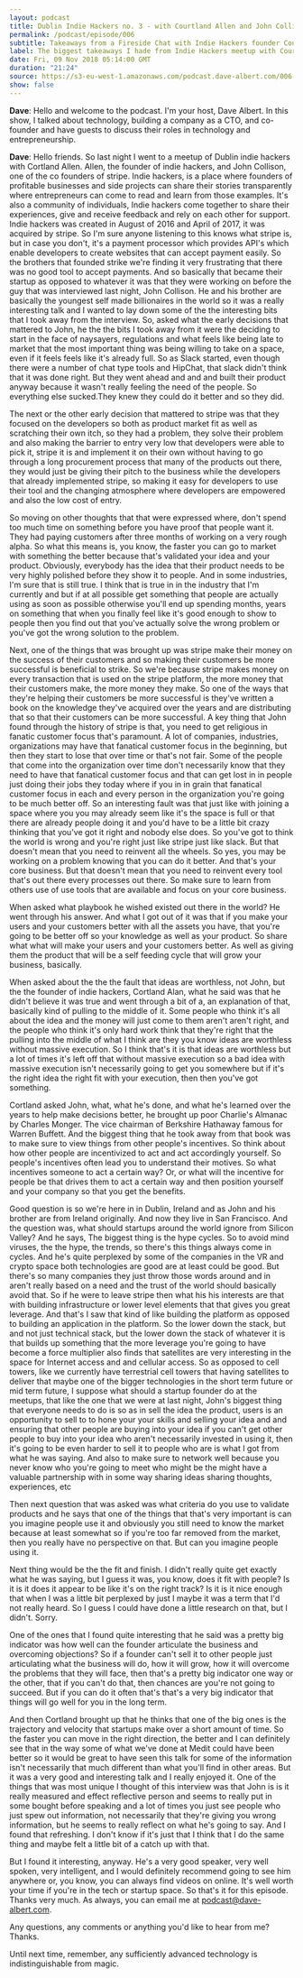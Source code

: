 ```yaml
---
layout: podcast
title: Dublin Indie Hackers no. 3 - with Courtland Allen and John Collison @ Stripe
permalink: /podcast/episode/006
subtitle: Takeaways from a Fireside Chat with Indie Hackers founder Courtland Allen and Stripe co-founder John Collison
label: The biggest takeaways I hade from Indie Hackers meetup with Courtland Allen and Stripe co-founder John Collison.
date: Fri, 09 Nov 2018 05:14:00 GMT
duration: "21:24"
source: https://s3-eu-west-1.amazonaws.com/podcast.dave-albert.com/006-Dave-Albert-Show.mp3
show: false
---
```


**Dave**: Hello and welcome to the podcast. I'm your host, Dave Albert. In this show, I talked about technology, building a company as a CTO, and co-founder and have guests to discuss their roles in technology and entrepreneurship.


**Dave**: Hello friends. So last night I went to a meetup of Dublin indie hackers with Cortland Allen. Allen, the founder of indie hackers, and John Collison, one of the co founders of stripe. Indie hackers, is a place where founders of profitable businesses and side projects can share their stories transparently where entrepreneurs can come to read and learn from those examples. It's also a community of individuals, Indie hackers come together to share their experiences, give and receive feedback and rely on each other for support. Indie hackers was created in August of 2016 and April of 2017, it was acquired by stripe. So I'm sure anyone listening to this knows what stripe is, but in case you don't, it's a payment processor which provides API's which enable developers to create websites that can accept payment easily. So the brothers that founded strike we're finding it very frustrating that there was no good tool to accept payments. And so basically that became their startup as opposed to whatever it was that they were working on before the guy that was interviewed last night, John Collison. He and his brother are basically the youngest self made billionaires in the world so it was a really interesting talk and I wanted to lay down some of the the interesting bits that I took away from the interview. So, asked what the early decisions that mattered to John, he the the bits I took away from it were the deciding to start in the face of naysayers, regulations and what feels like being late to market that the most important thing was being willing to take on a space, even if it feels feels like it's already full. So as Slack started, even though there were a number of chat type tools and HipChat, that slack didn't think that it was done right. But they went ahead and and and built their product anyway because it wasn't really feeling the need of the people. So everything else sucked.They knew they could do it better and so they did.

The next or the other early decision that mattered to stripe was that they focused on the developers so both as product market fit as well as scratching their own itch, so they had a problem, they solve their problem and also making the barrier to entry very low that developers were able to pick it, stripe it is and implement it on their own without having to go through a long procurement process that many of the products out there, they would just be giving their pitch to the business while the developers that already implemented stripe, so making it easy for developers to use their tool and the changing atmosphere where developers are empowered and also the low cost of entry.

So moving on other thoughts that that were expressed where, don't spend too much time on something before you have proof that people want it. They had paying customers after three months of working on a very rough alpha. So what this means is, you know, the faster you can go to market with something the better because that's validated your idea and your product. Obviously, everybody has the idea that their product needs to be very highly polished before they show it to people. And in some industries, I'm sure that is still true. I think that is true in in the industry that I'm currently and but if at all possible get something that people are actually using as soon as possible otherwise you'll end up spending months, years on something that when you finally feel like it's good enough to show to people then you find out that you've actually solve the wrong problem or you've got the wrong solution to the problem.

Next, one of the things that was brought up was stripe make their money on the success of their customers and so making their customers be more successful is beneficial to strike. So we're because stripe makes money on every transaction that is used on the stripe platform, the more money that their customers make, the more money they make. So one of the ways that they're helping their customers be more successful is they've written a book on the knowledge they've acquired over the years and are distributing that so that their customers can be more successful. A key thing that John found through the history of stripe is that, you need to get religious in fanatic customer focus that's paramount. A lot of companies, industries, organizations may have that fanatical customer focus in the beginning, but then they start to lose that over time or that's not fair. Some of the people that come into the organization over time don't necessarily know that they need to have that fanatical customer focus and that can get lost in in people just doing their jobs they today where if you in in grain that fanatical customer focus in each and every person in the organization you're going to be much better off. So an interesting fault was that
just like with joining a space where you you may already seem like it's the space is full or that there are already people doing it and you'd have to be a little bit crazy thinking that you've got it right and nobody else does. So you've got to think the world is wrong and you're right just like stripe just like slack. But that doesn't mean that you need to reinvent all the wheels. So yes, you may be working on a problem knowing that you can do it better. And that's your core business. But that doesn't mean that you need to reinvent every tool that's out there every processes out there. So make sure to learn from others use of use tools that are available and focus on your core business.

When asked what playbook he wished existed out there in the world? He went through his answer. And what I got out of it was that if you make your users and your customers better with all the assets you have, that you're going to be better off so your knowledge as well as your product. So share what what will make your users and your customers better.
As well as giving them the product that will be a self feeding cycle that will grow your business, basically.

When asked about the the the fault that ideas are worthless, not John, but the the founder of indie hackers, Cortland Alan, what he said was that he didn't believe it was true and went through a bit of a, an explanation of that, basically kind of pulling to the middle of it. Some people who think it's all about the idea and the money will just come to them aren't aren't right, and the people who think it's only hard work think that they're right that the pulling into the middle of what I think are they you know ideas are worthless without massive execution. So I think that's it is that ideas are worthless but a lot of times it's left off that without massive execution so a bad idea with massive execution isn't necessarily going to get you somewhere but if it's the right idea the right fit with your execution, then then you've got something.

Cortland asked John, what, what he's done, and what he's learned over the years to help make decisions better, he brought up poor Charlie's Almanac by Charles Monger. The vice chairman of Berkshire Hathaway famous for Warren Buffett. And the biggest thing that he took away from that book was to make sure to view things from other people's incentives. So think about how other people are incentivized to act and act accordingly yourself. So people's incentives often lead you to understand their motives. So what incentives someone to act a certain way? Or, or what will the incentive for people be that drives them to act a certain way and then position yourself and your company so that you get the benefits.

Good question is so we're here in in Dublin, Ireland and as John and his brother are from Ireland originally. And now they live in San Francisco. And the question was, what should startups around the world ignore from Silicon Valley? And he says, The biggest thing is the hype cycles. So to avoid mind viruses, the the hype, the trends, so there's this things always come in cycles. And he's quite perplexed by some of the companies in the VR and crypto space both technologies are good are at least could be good. But there's so many companies they just throw those words around and in aren't really based on a need and the trust of the world should basically avoid that. So if he were to leave stripe then what his his interests are that with building infrastructure or lower level elements that that gives you great leverage. And that's I saw that kind of like building the platform as opposed to building an application in the platform. So the lower down the stack, but and not just technical stack, but the lower down the stack of whatever it is that builds up something that the more leverage you're going to have become a force multiplier also finds that satellites are very interesting in the space for Internet access and and cellular access. So as opposed to cell towers, like we currently have terrestrial cell towers that having satellites to deliver that maybe one of the bigger technologies in the short term future or mid term future, I suppose what should a startup founder do at the meetups, that like the one that we were at last night, John's biggest thing that everyone needs to do is so as in sell the idea the product, users is an opportunity to sell to to hone your your skills and selling your idea and and ensuring that other people are buying into your idea if you can't get other people to buy into your idea who aren't necessarily invested in using it, then it's going to be even harder to sell it to people who are is what I got from what he was saying. And also to make sure to network well because you never know who you're going to meet who might be the might have a valuable partnership with in some way sharing ideas sharing thoughts, experiences, etc

Then next question that was asked was what criteria do you use to validate products and he says that one of the things that that's very important is can you imagine people use it and obviously you still need to know the market because at least somewhat so if you're too far removed from the market, then you really have no perspective on that. But can you imagine people using it.

Next thing would be the the fit and finish. I didn't really quite get exactly what he was saying, but I guess it was, you know, does it fit with people? Is it is it does it appear to be like it's on the right track? Is it is it nice enough that when I was a little bit perplexed by just I maybe it was a term that I'd not really heard. So I guess I could have done a little research on that, but I didn't. Sorry.

One of the ones that I found quite interesting that he said was a pretty big indicator was how well can the founder articulate the business and overcoming objections? So if a founder can't sell it to other people just articulating what the business will do, how it will grow, how it will overcome the problems that they will face, then that's a pretty big indicator one way or the other, that if you can't do that, then chances are you're not going to succeed. But if you can do it often that's that's a very big indicator that things will go well for you in the long term.

And then Cortland brought up that he thinks that one of the big ones is the trajectory and velocity that startups make over a short amount of time. So the faster you can move in the right direction, the better and I can definitely see that in the way some of what we've done at Medit could have been better so it would be great to have seen this talk for some of the information isn't necessarily that much different than what you'll find in other areas. But it was a very good and interesting talk and I really enjoyed it. One of the things that was most unique I thought of this interview was that John is is it really measured and effect reflective person and seems to really put in some bought before speaking and a lot of times you just see people who just spew out information, not necessarily that they're giving you wrong information, but he seems to really reflect on what he's going to say. And I found that refreshing. I don't know if it's just that I think that I do the same thing and maybe felt a little bit of a catch up with that.

But I found it interesting, anyway. He's a very good speaker, very well spoken, very intelligent, and I would definitely recommend going to see him anywhere or, you know, you can always find videos on online. It's well worth your time if you're in the tech or startup space. So that's it for this episode. Thanks very much. As always, you can email me at podcast@dave-albert.com.

Any questions, any comments or anything you'd like to hear from me? Thanks.

Until next time, remember, any sufficiently advanced technology is indistinguishable from magic.
